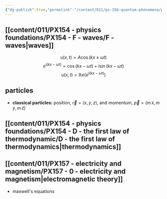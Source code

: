```yaml
---
{"dg-publish":true,"permalink":"/content/011/px-156-quantum-phenomena/px-156-a-quantum-phenomena/px-156-a-light/px-156-a1-background/","noteIcon":"1","created":"2025-08-27T13:14:05.152+01:00","updated":"2024-11-26T20:00:39.000+00:00"}
---
```



## [[content/011/PX154 - physics foundations/PX154 - F - waves/F - waves\|waves]]
$$u(x,t) = A\cos(kx\pm\omega t)$$
$$e^{i(kx-\omega t)} = \cos(kx-\omega t) + i\sin(kx-\omega t)$$
$$u(x,t) = \mathbb Re(e^{i(kx-\omega t)})$$
## particles
- **classical particles:** position, $\vec r = (x,y,z)$, and momentum, $\vec p = (m\,\dot x, m\,\dot y, m\,\dot z)$
## [[content/011/PX154 - physics foundations/PX154 - D - the first law of thermodynamic/D - the first law of thermodynamics\|thermodynamics]]
## [[content/011/PX157 - electricity and magnetism/PX157 - 0 - electricity and magnetism\|electromagnetic theory]]
- maxwell's equations
